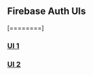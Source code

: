 ## Firebase Auth UIs
[========]

### [UI 1](http://sidrana.dev/firebase-auth/1) 
### [UI 2](http://sidrana.dev/firebase-auth/2) 